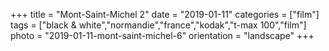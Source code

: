 +++
title = "Mont-Saint-Michel 2"
date = "2019-01-11"
categories = ["film"]
tags = ["black & white","normandie","france","kodak","t-max 100","film"]
photo = "2019-01-11-mont-saint-michel-6"
orientation = "landscape"
+++
